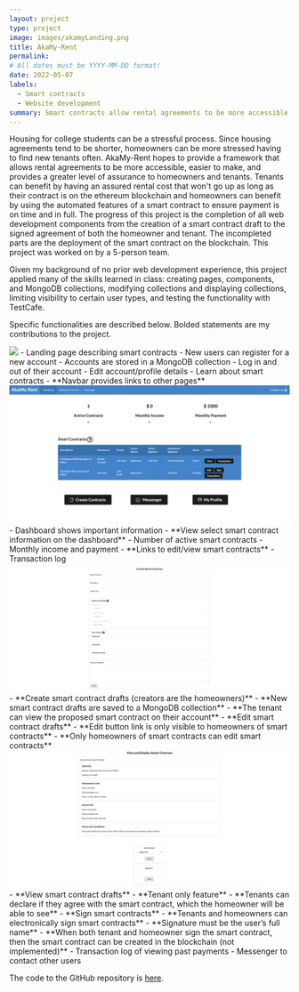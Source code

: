 ```yaml
---
layout: project
type: project
image: images/akamyLanding.png
title: AkaMy-Rent
permalink: 
# All dates must be YYYY-MM-DD format!
date: 2022-05-07
labels:
  - Smart contracts
  - Website development
summary: Smart contracts allow rental agreements to be more accessible, easier to make, and provides a greater level of assurance to homeowners and tenants.
---
```


Housing for college students can be a stressful process. Since housing agreements tend to be shorter, homeowners can be more stressed having to find new tenants often. AkaMy-Rent hopes to provide a framework that allows rental agreements to be more accessible, easier to make, and provides a greater level of assurance to homeowners and tenants. Tenants can benefit by having an assured rental cost that won't go up as long as their contract is on the ethereum blockchain and homeowners can benefit by using the automated features of a smart contract to ensure payment is on time and in full. The progress of this project is the completion of all web development components from the creation of a smart contract draft to the signed agreement of both the homeowner and tenant. The incompleted parts are the deployment of the smart contract on the blockchain. This project was worked on by a 5-person team.

Given my background of no prior web development experience, this project applied many of the skills learned in class: creating pages, components, and MongoDB collections, modifying collections and displaying collections, limiting visibility to certain user types, and testing the functionality with TestCafe.

Specific functionalities are described below. Bolded statements are my contributions to the project.

<img class="ui large image" src="../images/akamyLanding.png">
- Landing page describing smart contracts
- New users can register for a new account
  - Accounts are stored in a MongoDB collection
- Log in and out of their account
- Edit account/profile details
- Learn about smart contracts
- **Navbar provides links to other pages**


<img class="ui large image" src="../images/akamyDashboard.png">
- Dashboard shows important information
  - **View select smart contract information on the dashboard**
  - Number of active smart contracts
  - Monthly income and payment
  - **Links to edit/view smart contracts**
  - Transaction log


<img class="ui large image" src="../images/akamyCreate.png">
- **Create smart contract drafts (creators are the homeowners)**
  - **New smart contract drafts are saved to a MongoDB collection**
  - **The tenant can view the proposed smart contract on their account**
- **Edit smart contract drafts**
  - **Edit button link is only visible to homeowners of smart contracts**
  - **Only homeowners of smart contracts can edit smart contracts**


<img class="ui large image" src="../images/akamyTenantSign.png">
- **View smart contract drafts**
  - **Tenant only feature**
  - **Tenants can declare if they agree with the smart contract, which the homeowner will be able to see**
- **Sign smart contracts**
  - **Tenants and homeowners can electronically sign smart contracts**
  - **Signature must be the user’s full name**
  - **When both tenant and homeowner sign the smart contract, then the smart contract can be created in the blockchain (not implemented)**
- Transaction log of viewing past payments
- Messenger to contact other users

The code to the GitHub repository is [here](https://github.com/akamy-rent/akamy-rent).

